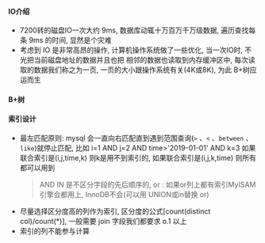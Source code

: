 #### IO介绍
 - 7200转的磁盘IO一次大约 9ms, 数据库动辄十万百万千万级数据, 遍历查找每条 9ms 的时间, 显然是个灾难
 - 考虑到 IO 是非常高昂的操作, 计算机操作系统做了一些优化, 当一次IO时, 不光把当前磁盘地址的数据并且也把
 相邻的数据也读取到内存缓冲区中, 每次读取的数据我们称之为一页, 一页的大小跟操作系统有关(4K或8K), 为此 B+树应运而生
 
#### B+树


#### 索引设计
 - 最左匹配原则: mysql 会一直向右匹配直到遇到范围查询(`>` 、`<` 、`between` 、`like`)就停止匹配, 比如 i=1 AND j=2 AND time>'2019-01-01' AND k=3
 如果联合索引是(i,j,time,k) 则k是用不到索引的, 如果联合索引是(i,j,k,time) 则所有都可以用到
    > AND IN 是不区分字段的先后顺序的, or : 如果or列上都有索引MyISAM引擎会都用上, InnoDB不会(可以用 UNION或in替换 or)
 - 尽量选择区分度高的列作为索引, 区分度的公式\[count(distinct col)/count(*)\], 一般需要 join 字段我们都要求 o.1 以上
 - 索引的列不能参与计算